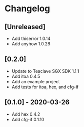 # Changelog

## [Unreleased]
- Add thiserror 1.0.14
- Add anyhow 1.0.28

## [0.2.0]
- Update to Teaclave SGX SDK 1.1.1
- Add itoa 0.4.5
- Add an example project
- Add tests for itoa, hex, and cfg-if

## [0.1.0] - 2020-03-26
- Add hex 0.4.2
- Add cfg-if 0.1.10
